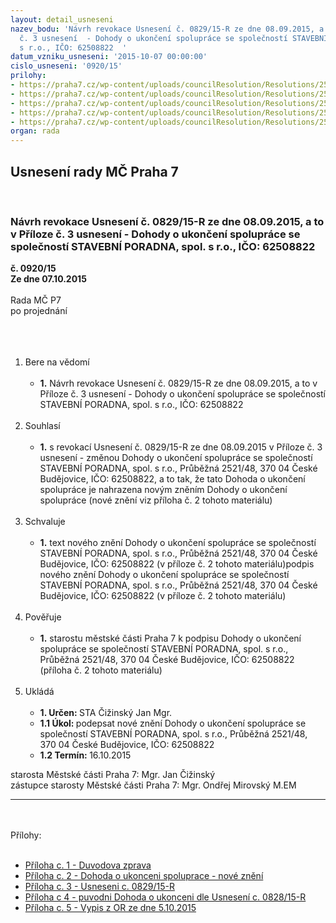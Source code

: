 ```yaml
---
layout: detail_usneseni
nazev_bodu: 'Návrh revokace Usnesení č. 0829/15-R ze dne 08.09.2015, a to v Příloze
  č. 3 usnesení  - Dohody o ukončení spolupráce se společností STAVEBNÍ PORADNA, spol.
  s r.o., IČO: 62508822  '
datum_vzniku_usneseni: '2015-10-07 00:00:00'
cislo_usneseni: '0920/15'
prilohy:
- https://praha7.cz/wp-content/uploads/councilResolution/Resolutions/25929/920_15_pril1.doc
- https://praha7.cz/wp-content/uploads/councilResolution/Resolutions/25929/64-15-2._nov%c3%a9_zn%c4%9bn%c3%ad_dohoda_o_ukonceni_zs_korunovacni.doc
- https://praha7.cz/wp-content/uploads/councilResolution/Resolutions/25929/64-15-3._usnesen%c3%ad_%c4%8d._0829.doc
- https://praha7.cz/wp-content/uploads/councilResolution/Resolutions/25929/64-15-4._p%c5%afvodn%c3%ad_zn%c4%9bn%c3%ad_dohody_o_ukon%c4%8den%c3%ad.doc
- https://praha7.cz/wp-content/uploads/councilResolution/Resolutions/25929/64-15-5._v%c3%bdpis_z_or_ze_dne_5.10.2015.pdf
organ: rada
---
```

<div id="ucUsn_pList" class="usn">
	<span><h2>Usnesení rady MČ Praha 7 </h2>
<br></span><div class="standBody">
<span><h3>Návrh revokace Usnesení č. 0829/15-R ze dne 08.09.2015, a to v Příloze č. 3 usnesení  - Dohody o ukončení spolupráce se společností STAVEBNÍ PORADNA, spol. s r.o., IČO: 62508822  </h3></span><div class="center">
		<strong>č. 0920/15</strong><br>
	</div>
<div class="center">
		<strong>Ze dne 07.10.2015</strong><br><br>
	</div>Rada MČ P7<br>po projednání<br><br><br><ol>
<br><li>Bere na vědomí <br><ul>
<br><li>
<strong>1.</strong> Návrh revokace Usnesení č. 0829/15-R ze dne 08.09.2015, a to v Příloze č. 3 usnesení - Dohody o ukončení spolupráce se společností STAVEBNÍ PORADNA, spol. s r.o., IČO: 62508822 </li>
</ul>
<br>
</li>
<li>Souhlasí <br><ul>
<br><li>
<strong>1.</strong> s revokací Usnesení č. 0829/15-R ze dne 08.09.2015 v Příloze č. 3 usnesení - změnou Dohody o ukončení spolupráce se společností STAVEBNÍ PORADNA, spol. s r.o., Průběžná 2521/48, 370 04 České Budějovice, IČO: 62508822, a to tak, že tato Dohoda o ukončení spolupráce je nahrazena novým zněním Dohody o ukončení spolupráce (nové znění viz příloha č. 2 tohoto materiálu)</li>
</ul>
<br>
</li>
<li>Schvaluje <br><ul>
<br><li>
<strong>1.</strong> text nového znění Dohody o ukončení spolupráce se společností STAVEBNÍ PORADNA, spol. s r.o., Průběžná 2521/48, 370 04 České Budějovice, IČO: 62508822 (v příloze č. 2 tohoto materiálu)podpis nového znění Dohody o ukončení spolupráce se společností STAVEBNÍ PORADNA, spol. s r.o., Průběžná 2521/48, 370 04 České Budějovice, IČO: 62508822 (v příloze č. 2 tohoto materiálu)</li>
</ul>
<br>
</li>
<li>Pověřuje <br><ul>
<br><li>
<strong>1.</strong> starostu městské části Praha 7 k podpisu Dohody o ukončení spolupráce se společností STAVEBNÍ PORADNA, spol. s r.o., Průběžná 2521/48, 370 04 České Budějovice, IČO: 62508822 (příloha č. 2 tohoto materiálu)</li>
</ul>
<br>
</li>
<li>Ukládá <br><ul>
<br><li>
<strong>1. Určen: </strong>STA Čižinský Jan Mgr. <br>
</li>
<li>
<strong>1.1 Úkol: </strong>podepsat nové znění Dohody o ukončení spolupráce se společností STAVEBNÍ PORADNA, spol. s r.o., Průběžná 2521/48, 370 04 České Budějovice, IČO: 62508822 <br>
</li>
<li>
<strong>1.2 Termín: </strong>16.10.2015</li>
</ul>
</li>
</ol>starosta Městské části Praha 7: Mgr. Jan Čižinský<br>zástupce starosty Městské části Praha 7: Mgr. Ondřej Mirovský M.EM <br><hr>
<br><br>Přílohy: <br><ul>
<br><li>
<a href="/zdroj.aspx?typ=4&amp;Id=66736&amp;sh=-463407371" target="_blank" title="Odkaz na soubor - 23 kB - nové okno">Příloha c. 1 - Duvodova zprava </a><br>
</li>
<li>
<a href="/zdroj.aspx?typ=4&amp;id=66656&amp;sh=1639103829" target="_blank" title="Odkaz na soubor - 41 kB - nové okno">Příloha c. 2 - Dohoda o ukonceni spoluprace - nové znění</a> <br>
</li>
<li>
<a href="/zdroj.aspx?typ=4&amp;id=66657&amp;sh=1638998389" target="_blank" title="Odkaz na soubor - 31 kB - nové okno">Příloha c. 3 - Usneseni c. 0829/15-R</a> <br>
</li>
<li>
<a href="/zdroj.aspx?typ=4&amp;id=66658&amp;sh=1639729557" target="_blank" title="Odkaz na soubor - 40 kB - nové okno">Příloha c 4 - puvodni Dohoda o ukonceni dle Usnesení c. 0828/15-R</a> <br>
</li>
<li>
<a href="/zdroj.aspx?typ=4&amp;id=66659&amp;sh=1639763381" target="_blank" title="Odkaz na soubor - 58 kB - nové okno">Příloha c. 5 - Vypis z OR ze dne 5.10.2015</a> </li>
</ul>
</div>
</div>